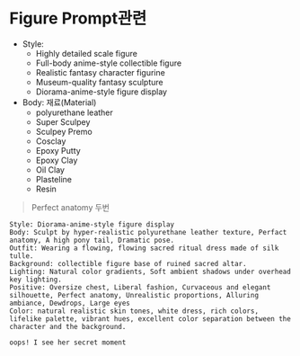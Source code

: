# Figure Prompt관련

- Style:
  - Highly detailed scale figure
  - Full-body anime-style collectible figure
  - Realistic fantasy character figurine
  - Museum-quality fantasy sculpture
  - Diorama-anime-style figure display
- Body: 재료(Material)
  - polyurethane leather
  - Super Sculpey
  - Sculpey Premo
  - Cosclay
  - Epoxy Putty
  - Epoxy Clay
  - Oil Clay
  - Plasteline
  - Resin

>  Perfect anatomy 두번

```
Style: Diorama-anime-style figure display
Body: Sculpt by hyper-realistic polyurethane leather texture, Perfact anatomy, A high pony tail, Dramatic pose.
Outfit: Wearing a flowing, flowing sacred ritual dress made of silk tulle.
Background: collectible figure base of ruined sacred altar.
Lighting: Natural color gradients, Soft ambient shadows under overhead key lighting.
Positive: Oversize chest, Liberal fashion, Curvaceous and elegant silhouette, Perfect anatomy, Unrealistic proportions, Alluring ambiance, Dewdrops, Large eyes
Color: natural realistic skin tones, white dress, rich colors, lifelike palette, vibrant hues, excellent color separation between the character and the background.

oops! I see her secret moment
```
